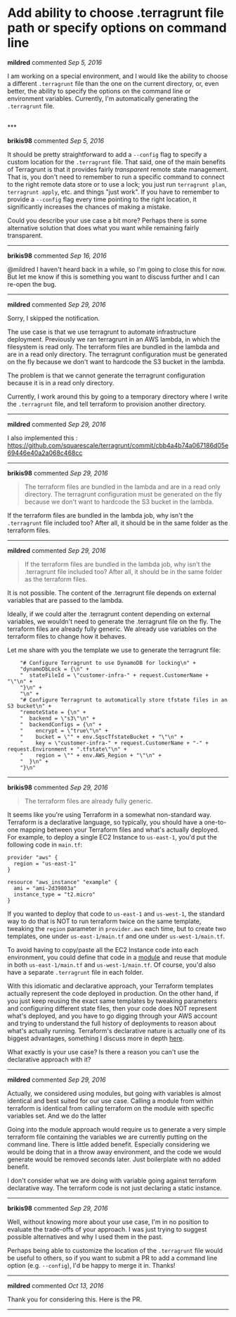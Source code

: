 # Add ability to choose .terragrunt file path or specify options on command line

**mildred** commented *Sep 5, 2016*

I am working on a special environment, and I would like the ability to choose a different `.terragrunt` file than the one on the current directory, or, even better, the ability to specify the options on the command line or environment variables. Currently, I'm automatically generating the `.terragrunt` file.

<br />
***


**brikis98** commented *Sep 5, 2016*

It should be pretty straightforward to add a `--config` flag to specify a custom location for the `.terragrunt` file. That said, one of the main benefits of Terragrunt is that it provides fairly _transparent_ remote state management. That is, you don't need to remember to run a specific command to connect to the right remote data store or to use a lock; you just run `terragrunt plan`, `terragrunt apply`, etc. and things "just work". If you have to remember to provide a `--config` flag every time pointing to the right location, it significantly increases the chances of making a mistake.

Could you describe your use case a bit more? Perhaps there is some alternative solution that does what you want while remaining fairly transparent.

***

**brikis98** commented *Sep 16, 2016*

@mildred I haven't heard back in a while, so I'm going to close this for now. But let me know if this is something you want to discuss further and I can re-open the bug.

***

**mildred** commented *Sep 29, 2016*

Sorry, I skipped the notification.

The use case is that we use terragrunt to automate infrastructure deployment. Previously we ran terragrunt in an AWS lambda, in which the filesystem is read only. The terraform files are bundled in the lambda and are in a read only directory. The terragrunt configuration must be generated on the fly because we don't want to hardcode the S3 bucket in the lambda.

The problem is that we cannot generate the terragrunt configuration because it is in a read only directory.

Currently, I work around this by going to a temporary directory where I write the `.terragrunt` file, and tell terraform to provision another directory.

***

**mildred** commented *Sep 29, 2016*

I also implemented this : https://github.com/squarescale/terragrunt/commit/cbb4a4b74a067186d05e69446e40a2a068c468cc

***

**brikis98** commented *Sep 29, 2016*

> The terraform files are bundled in the lambda and are in a read only directory. The terragrunt configuration must be generated on the fly because we don't want to hardcode the S3 bucket in the lambda.

If the terraform files are bundled in the lambda job, why isn't the `.terragrunt` file included too? After all, it should be in the same folder as the terraform files.

***

**mildred** commented *Sep 29, 2016*

> If the terraform files are bundled in the lambda job, why isn't the .terragrunt file included too? After all, it should be in the same folder as the terraform files.

It is not possible. The content of the .terragrunt file depends on external variables that are passed to the lambda.

Ideally, if we could alter the .terragrunt content depending on external variables, we wouldn't need to generate the .terragrunt file on the fly. The terraform files are already fully generic. We already use variables on the terraform files to change how it behaves.

Let me share with you the template we use to generate the terragrunt file:

```
    "# Configure Terragrunt to use DynamoDB for locking\n" +
    "dynamoDbLock = {\n" +
    "  stateFileId = \"customer-infra-" + request.CustomerName + "\"\n" +
    "}\n" +
    "\n" +
    "# Configure Terragrunt to automatically store tfstate files in an S3 bucket\n" +
    "remoteState = {\n" +
    "  backend = \"s3\"\n" +
    "  backendConfigs = {\n" +
    "    encrypt = \"true\"\n" +
    "    bucket = \"" + env.SqscTfstateBucket + "\"\n" +
    "    key = \"customer-infra-" + request.CustomerName + "-" + request.Environment + ".tfstate\"\n" +
    "    region = \"" + env.AWS_Region + "\"\n" +
    "  }\n" +
    "}\n"
```

***

**brikis98** commented *Sep 29, 2016*

> The terraform files are already fully generic.

It seems like you're using Terraform in a somewhat non-standard way. Terraform is a declarative language, so typically, you should have a one-to-one mapping between your Terraform files and what's actually deployed. For example, to deploy a single EC2 Instance to `us-east-1`, you'd put the following code in `main.tf`:

``` hcl
provider "aws" {
  region = "us-east-1"
}

resource "aws_instance" "example" {
  ami = "ami-2d39803a"
  instance_type = "t2.micro"
}
```

If you wanted to deploy that code to `us-east-1` and `us-west-1`, the standard way to do that is NOT to run terraform twice on the same template, tweaking the `region` parameter in `provider.aws` each time, but to create two templates, one under `us-east-1/main.tf` and one under `us-west-1/main.tf`. 

To avoid having to copy/paste all the EC2 Instance code into each environment, you could define that code in a [module](https://www.terraform.io/docs/modules/usage.html) and reuse that module in both `us-east-1/main.tf` and `us-west-1/main.tf`. Of course, you'd also have a separate `.terragrunt` file in each folder. 

With this idiomatic and declarative approach, your Terraform templates actually represent the code deployed in production. On the other hand, if you just keep reusing the exact same templates by tweaking parameters and configuring different state files, then your code does NOT represent what's deployed, and you have to go digging through your AWS account and trying to understand the full history of deployments to reason about what's actually running. Terraform's declarative nature is actually one of its biggest advantages, something I discuss more in depth [here](https://blog.gruntwork.io/why-we-use-terraform-and-not-chef-puppet-ansible-saltstack-or-cloudformation-7989dad2865c).

What exactly is your use case? Is there a reason you can't use the declarative approach with it?

***

**mildred** commented *Sep 29, 2016*

Actually, we considered using modules, but going with variables is almost identical and best suited for our use case. Calling a module from within terraform is identical from calling terraform on the module with specific variables set. And we do the latter

Going into the module approach would require us to generate a very simple terraform file containing the variables we are currently putting on the command line. There is little added benefit. Especially considering we would be doing that in a throw away environment, and the code we would generate would be removed seconds later. Just boilerplate with no added benefit.

I don't consider what we are doing with variable going against terraform declarative way. The terraform code is not just declaring a static instance.

***

**brikis98** commented *Sep 29, 2016*

Well, without knowing more about your use case, I'm in no position to evaluate the trade-offs of your approach. I was just trying to suggest possible alternatives and why I used them in the past.

Perhaps being able to customize the location of the `.terragrunt` file would be useful to others, so if you want to submit a PR to add a command line option (e.g. `--config`), I'd be happy to merge it in. Thanks!

***

**mildred** commented *Oct 13, 2016*

Thank you for considering this. Here is the PR.

***

